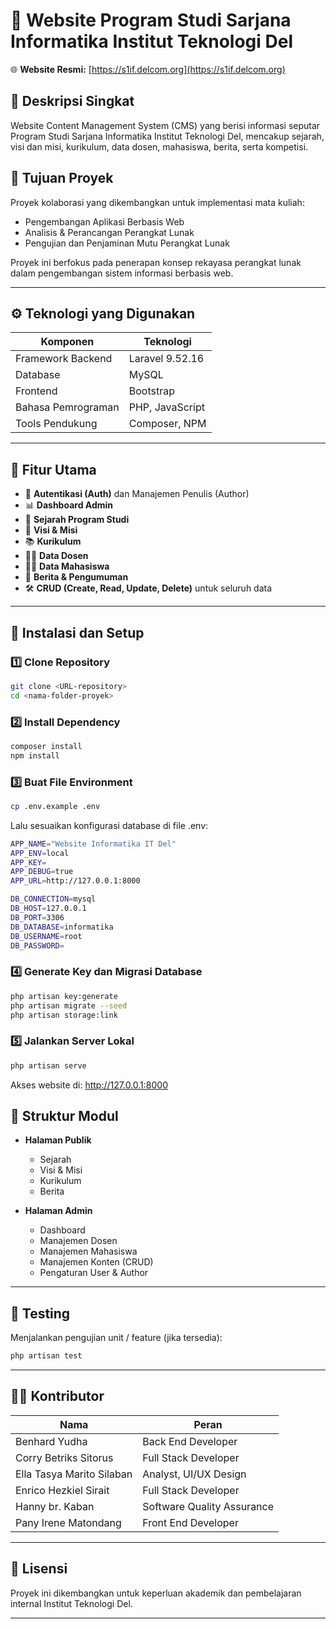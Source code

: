 # 🧩 Website Program Studi Sarjana Informatika Institut Teknologi Del

🌐 **Website Resmi:** [https://s1if.delcom.org](https://s1if.delcom.org)

## 📖 Deskripsi Singkat
Website Content Management System (CMS) yang berisi informasi seputar Program Studi Sarjana Informatika Institut Teknologi Del, mencakup sejarah, visi dan misi, kurikulum, data dosen, mahasiswa, berita, serta kompetisi.

## 🎯 Tujuan Proyek
Proyek kolaborasi yang dikembangkan untuk implementasi mata kuliah:
- Pengembangan Aplikasi Berbasis Web  
- Analisis & Perancangan Perangkat Lunak  
- Pengujian dan Penjaminan Mutu Perangkat Lunak  

Proyek ini berfokus pada penerapan konsep rekayasa perangkat lunak dalam pengembangan sistem informasi berbasis web.

---

## ⚙️ Teknologi yang Digunakan
| Komponen | Teknologi |
|-----------|------------|
| Framework Backend | Laravel 9.52.16 |
| Database | MySQL |
| Frontend | Bootstrap |
| Bahasa Pemrograman | PHP, JavaScript |
| Tools Pendukung | Composer, NPM |

---

## 🚀 Fitur Utama
- 🔐 **Autentikasi (Auth)** dan Manajemen Penulis (Author)
- 📊 **Dashboard Admin**
- 🏫 **Sejarah Program Studi**
- 🎯 **Visi & Misi**
- 📚 **Kurikulum**
- 👨‍🏫 **Data Dosen**
- 👨‍🎓 **Data Mahasiswa**
- 📰 **Berita & Pengumuman**
- 🛠️ **CRUD (Create, Read, Update, Delete)** untuk seluruh data

---

## 🧰 Instalasi dan Setup

### 1️⃣ Clone Repository
```bash
git clone <URL-repository>
cd <nama-folder-proyek>
```

### 2️⃣ Install Dependency
```bash
composer install
npm install
```

### 3️⃣ Buat File Environment
```bash
cp .env.example .env
```

Lalu sesuaikan konfigurasi database di file .env:
```bash
APP_NAME="Website Informatika IT Del"
APP_ENV=local
APP_KEY=
APP_DEBUG=true
APP_URL=http://127.0.0.1:8000

DB_CONNECTION=mysql
DB_HOST=127.0.0.1
DB_PORT=3306
DB_DATABASE=informatika
DB_USERNAME=root
DB_PASSWORD=

```

### 4️⃣ Generate Key dan Migrasi Database
```bash
php artisan key:generate
php artisan migrate --seed
php artisan storage:link
```

### 5️⃣ Jalankan Server Lokal
```bash
php artisan serve
```

Akses website di: http://127.0.0.1:8000

## 🧱 Struktur Modul

* **Halaman Publik**

  * Sejarah
  * Visi & Misi
  * Kurikulum
  * Berita
* **Halaman Admin**

  * Dashboard
  * Manajemen Dosen
  * Manajemen Mahasiswa
  * Manajemen Konten (CRUD)
  * Pengaturan User & Author

---

## 🧪 Testing

Menjalankan pengujian unit / feature (jika tersedia):

```bash
php artisan test
```

---

## 🧑‍💻 Kontributor

| Nama                                  | Peran                       |
| ------------------------------------  | --------------------        |
| Benhard Yudha                         | Back End Developer          |
| Corry Betriks Sitorus                 | Full Stack Developer        |
| Ella Tasya Marito Silaban             | Analyst, UI/UX Design       |
| Enrico Hezkiel Sirait                 | Full Stack Developer        |
| Hanny br. Kaban                       | Software Quality Assurance  |
| Pany Irene Matondang                  | Front End Developer         |

---

## 📄 Lisensi

Proyek ini dikembangkan untuk keperluan akademik dan pembelajaran internal Institut Teknologi Del.

---